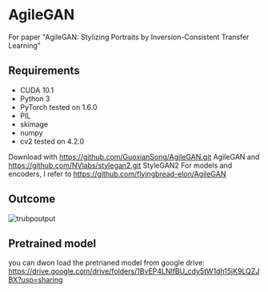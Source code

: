 # AgileGAN
 For paper "AgileGAN: Stylizing Portraits by Inversion-Consistent Transfer Learning"
 
 ## Requirements
- CUDA 10.1
- Python 3
- PyTorch tested on 1.6.0
- PIL
- skimage
- numpy
- cv2 tested on 4.2.0

Download with https://github.com/GuoxianSong/AgileGAN.git AgileGAN and https://github.com/NVlabs/stylegan2.git StyleGAN2
For models and encoders, I refer to https://github.com/flyingbread-elon/AgileGAN

## Outcome
![trubpoutput](https://user-images.githubusercontent.com/71930710/153650556-6fb03380-cbe9-4dd0-9494-98f7f80599b1.png)

## Pretrained model
you can dwon load the pretrianed model from google drive:
https://drive.google.com/drive/folders/1BvEP4LNlfBU_cdy5tW1dh15jK9LQZJBX?usp=sharing


